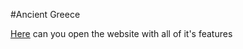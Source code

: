 #Ancient Greece

[Here](https://ancient-greece-cool.web.app) can you open the website with all of it's features
